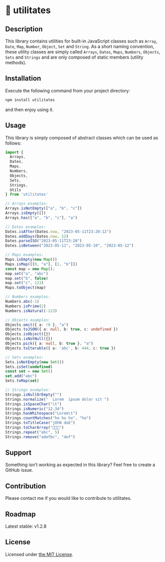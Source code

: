 # :rocket: utilitates

## Description

This library contains utilities for built-in JavaScript classes such as
`Array`, `Date`, `Map`, `Number`, `Object`, `Set` and `String`. As a
short naming convention, these utility classes are simply called `Arrays`,
`Dates`, `Maps`, `Numbers`, `Objects`, `Sets` and `Strings` and are only
composed of static members (utility methods).

## Installation

Execute the following command from your project directory:
```bash
npm install utilitates
```
and then enjoy using it.

## Usage

This library is simply composed of abstract classes which can be used as follows:

```typescript
import {
  Arrays,
  Dates,
  Maps,
  Numbers,
  Objects,
  Sets,
  Strings,
  Utils
} from 'utilitates'

// Arrays examples:
Arrays.isNotEmpty(["a", "b", "c"])
Arrays.isEmpty([])
Arrays.has(["a", "b", "c"], "a")

// Dates examples:
Dates.isAfter(Dates.now, "2023-05-11T23:20:12")
Dates.addDays(Dates.now, 12)
Dates.parseISO("2023-05-11T23:20")
Dates.isBetween("2023-05-11", "2023-05-10", "2023-05-12")

// Maps examples:
Maps.isEmpty(new Map())
Maps.isMap([[0, "a"], [1, "b"]])
const map = new Map();
map.set("a", "abc")
map.set("b", false)
map.set("c", 123)
Maps.toObject(map)

// Numbers examples:
Numbers.abs(-1)
Numbers.isPrime(2)
Numbers.isNatural(-123)

// Objects examples:
Objects.omit({ a: !0 }, "a")
Objects.toJSON({ a: null, b: true, c: undefined })
Objects.isObject({})
Objects.isNotNull({})
Objects.pick({ a: null, b: true }, "a")
Objects.toIterable({ a: 'abc', b: 444, c: true })

// Sets examples:
Sets.isNotEmpty(new Set())
Sets.isSet(undefined)
const set = new Set()
set.add("abc")
Sets.toMap(set)

// Strings examples:
Strings.isNullOrEmpty("")
Strings.normalize("  Lorem  ipsum dolor sit ")
Strings.isSpaceChar("\t")
Strings.isNumeric("12.34")
Strings.hasWhitespace("Lorem\t")
Strings.countMatches("ho ho ho", "ho")
Strings.toTitleCase("jOhN doE")
Strings.toCharArray("🐑🐑🐑")
Strings.repeat("abc", 5)
Strings.remove("adefbc", "def")
```

## Support

Something isn't working as expected in this library? Feel free to create a GitHub issue.

## Contribution

Please contact me if you would like to contribute to utilitates.

## Roadmap

Latest stable: v1.2.8

## License

Licensed under [the MIT License](https://github.com/icapri/utilities/blob/main/LICENSE).